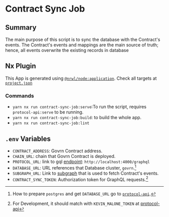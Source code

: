 # Contract Sync Job

## Summary
The main purpose of this script is to sync the database with the Contract's events. The Contract's events and mappings are the main source of truth; hence, all events overwrite the existing records in database

## Nx Plugin
This App is generated using [`@nrwl/node:application`](https://nx.dev/packages/node/generators/application). Check all targets at [`project.json`](./project.json) 

### Commands

- `yarn nx run contract-sync-job:serve`:To run the script, requires `protocol-api:serve` to be running.
- `yarn nx run contract-sync-job:build`: to build the whole app.
- `yarn nx run contract-sync-job:lint`

## `.env` Variables
- `CONTRACT_ADDRESS`: Govrn Contract address.
- `CHAIN_URL`: chain that Govrn Contract is deployed.
- `PROTOCOL_URL`: link to gql [endpoint](../protocol-api/README.md#express): `http://localhost:4000/graphql`
- `DATABASE_URL`: URL references that Database cluster, `govrn`.[^1]
- `SUBGRAPH_URL`: Link to [subgraph](https://thegraph.com/docs/en/developer/quick-start/) that is used to fetch Contract's events.
- `CONTRACT_SYNC_TOKEN`: Authorization token for GraphQL requests.[^2]


[^1]: How to prepare `postgres` and get `DATABASE_URL` go to [`protocol-api`](../protocol-api/README.md#postgres).

[^2]: For Development, it should match with `KEVIN_MALONE_TOKEN` at [protocol-api](../protocol-api)
